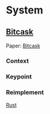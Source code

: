# System

## [Bitcask](./bitcask/)

Paper: [Bitcask](https://github.com/basho/bitcask/blob/develop/doc/bitcask-intro.pdf)

### Context

### Keypoint

### Reimplement

[Rust](./bitcask/)